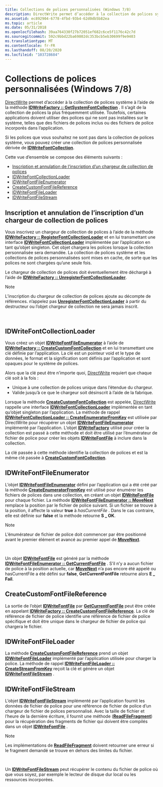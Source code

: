```yaml
---
title: Collections de polices personnalisées (Windows 7/8)
description: DirectWrite permet d’accéder à la collection de polices système à l’aide de la méthode IDWriteFactory GetSystemFontCollection.
ms.assetid: ec892904-6778-4fbd-93b4-62d0db5b82ea
ms.topic: article
ms.date: 05/31/2018
ms.openlocfilehash: 39aa764330f27b72051ef682c6ce5f1176c42c7d
ms.sourcegitcommit: 592c9bbd22ba69802dc353bcb5eb30699f9e9403
ms.translationtype: MT
ms.contentlocale: fr-FR
ms.lasthandoff: 08/20/2020
ms.locfileid: "103728684"
---
```

# <a name="custom-font-collections-windows-78"></a>Collections de polices personnalisées (Windows 7/8)

[DirectWrite](direct-write-portal.md) permet d’accéder à la collection de polices système à l’aide de la méthode [**IDWriteFactory :: GetSystemFontCollection**](/windows/win32/api/dwrite/nf-dwrite-idwritefactory-getsystemfontcollection) . Il s’agit de la collection de polices la plus fréquemment utilisée. Toutefois, certaines applications doivent utiliser des polices qui ne sont pas installées sur le système, telles que des fichiers de polices inclus ou des fichiers de police incorporés dans l’application.

Si les polices que vous souhaitez ne sont pas dans la collection de polices système, vous pouvez créer une collection de polices personnalisée dérivée de [**IDWriteFontCollection**](/windows/win32/api/dwrite/nn-dwrite-idwritefontcollection).

Cette vue d’ensemble se compose des éléments suivants :

-   [Inscription et annulation de l’inscription d’un chargeur de collection de polices](#registering-and-unregistering-a-font-collection-loader)
-   [IDWriteFontCollectionLoader](#idwritefontcollectionloader)
-   [IDWriteFontFileEnumerator](#idwritefontfileenumerator)
-   [CreateCustomFontFileReference](#createcustomfontfilereference)
-   [IDWriteFontFileLoader](#idwritefontfileloader)
-   [IDWriteFontFileStream](#idwritefontfilestream)

## <a name="registering-and-unregistering-a-font-collection-loader"></a>Inscription et annulation de l’inscription d’un chargeur de collection de polices

Vous inscrivez un chargeur de collection de polices à l’aide de la méthode [**IDWriteFactory :: RegisterFontCollectionLoader**](/windows/win32/api/dwrite/nf-dwrite-idwritefactory-registerfontcollectionloader) et en lui transmettant une interface [**IDWriteFontCollectionLoader**](/windows/win32/api/dwrite/nn-dwrite-idwritefontcollectionloader) implémentée par l’application en tant qu’objet singleton. Cet objet chargera les polices lorsque la collection personnalisée sera demandée. La collection de polices système et les collections de polices personnalisées sont mises en cache, de sorte que les polices ne sont chargées qu’une seule fois.

Le chargeur de collection de polices doit éventuellement être déchargé à l’aide de [**IDWriteFactory :: UnregisterFontCollectionLoader**](/windows/win32/api/dwrite/nf-dwrite-idwritefactory-unregisterfontcollectionloader).

> [!Note]  
> L’inscription du chargeur de collection de polices ajoute au décompte de références. n’appelez pas [**UnregisterFontCollectionLoader**](/windows/win32/api/dwrite/nf-dwrite-idwritefactory-unregisterfontcollectionloader) à partir du destructeur ou l’objet chargeur de collection ne sera jamais inscrit.

 

## <a name="idwritefontcollectionloader"></a>IDWriteFontCollectionLoader

Vous créez un objet [**IDWriteFontFileEnumerator**](/windows/win32/api/dwrite/nn-dwrite-idwritefontfileenumerator) à l’aide de [**IDWriteFactory :: CreateCustomFontCollection**](/windows/win32/api/dwrite/nf-dwrite-idwritefactory-createcustomfontcollection) et en lui transmettant une clé définie par l’application. La clé est un pointeur void et le type de données, le format et la signification sont définis par l’application et sont opaques pour le système de polices.

Alors que la clé peut être n’importe quoi, [DirectWrite](direct-write-portal.md) requiert que chaque clé soit à la fois :

-   Unique à une collection de polices unique dans l’étendue du chargeur.
-   Valide jusqu’à ce que le chargeur soit désinscrit à l’aide de la fabrique.

Lorsque la méthode [**CreateCustomFontCollection**](/windows/win32/api/dwrite/nf-dwrite-idwritefactory-createcustomfontcollection) est appelée, [DirectWrite](direct-write-portal.md) rappelle une interface [**IDWriteFontCollectionLoader**](/windows/win32/api/dwrite/nn-dwrite-idwritefontcollectionloader) implémentée en tant qu’objet singleton par l’application. La méthode de rappel [**IDWriteFontCollectionLoader :: CreateEnumeratorFromKey**](/windows/win32/api/dwrite/nf-dwrite-idwritefontcollectionloader-createenumeratorfromkey) est utilisée par DirectWrite pour récupérer un objet [**IDWriteFontFileEnumerator**](/windows/win32/api/dwrite/nn-dwrite-idwritefontfileenumerator) implémenté par l’application. L’objet [**IDWriteFactory**](/windows/win32/api/dwrite/nn-dwrite-idwritefactory) utilisé pour créer la collection est passé à cette méthode et doit être utilisé par l’énumérateur de fichier de police pour créer les objets [**IDWriteFontFile**](/windows/win32/api/dwrite/nn-dwrite-idwritefontfile) à inclure dans la collection.

La clé passée à cette méthode identifie la collection de polices et est la même clé passée à [**CreateCustomFontCollection**](/windows/win32/api/dwrite/nf-dwrite-idwritefactory-createcustomfontcollection).

## <a name="idwritefontfileenumerator"></a>IDWriteFontFileEnumerator

L’objet [**IDWriteFontFileEnumerator**](/windows/win32/api/dwrite/nn-dwrite-idwritefontfileenumerator) défini par l’application qui a été créé par la méthode [**CreateEnumeratorFromKey**](/windows/win32/api/dwrite/nf-dwrite-idwritefontcollectionloader-createenumeratorfromkey) est utilisé pour énumérer les fichiers de polices dans une collection, en créant un objet [**IDWriteFontFile**](/windows/win32/api/dwrite/nn-dwrite-idwritefontfile) pour chaque fichier. La méthode [**IDWriteFontFileEnumerator :: MoveNext**](/windows/win32/api/dwrite/nf-dwrite-idwritefontfileenumerator-movenext) remplace la position par le fichier de police suivant. Si un fichier se trouve à la position, il affecte la valeur **true** à *hasCurrentFile* . Dans le cas contraire, elle est définie sur **false** et la méthode retourne **S \_ OK**.

> [!Note]  
> L’énumérateur de fichier de police doit commencer par être positionné avant le premier élément et avancé au premier appel de [**MoveNext**](/windows/win32/api/dwrite/nf-dwrite-idwritefontfileenumerator-movenext).

 

Un objet [**IDWriteFontFile**](/windows/win32/api/dwrite/nn-dwrite-idwritefontfile) est généré par la méthode [**IDWriteFontFileEnumerator :: GetCurrentFontFile**](/windows/win32/api/dwrite/nf-dwrite-idwritefontfileenumerator-getcurrentfontfile) . S’il n’y a aucun fichier de police à la position actuelle, car [**MoveNext**](/windows/win32/api/dwrite/nf-dwrite-idwritefontfileenumerator-movenext) n’a pas encore été appelé ou hasCurrentFile a été défini sur **false**, **GetCurrentFontFile** retourne alors **E \_ Fail**.

## <a name="createcustomfontfilereference"></a>CreateCustomFontFileReference

La sortie de l’objet [**IDWriteFontFile**](/windows/win32/api/dwrite/nn-dwrite-idwritefontfile) par [**GetCurrentFontFile**](/windows/win32/api/dwrite/nf-dwrite-idwritefontfileenumerator-getcurrentfontfile) peut être créée en appelant [**IDWriteFactory :: CreateCustomFontFileReference**](/windows/win32/api/dwrite/nf-dwrite-idwritefactory-createcustomfontfilereference). La clé de référence de fichier de police identifie une référence de fichier de police spécifique et doit être unique dans le chargeur de fichier de police qui chargera le fichier.

## <a name="idwritefontfileloader"></a>IDWriteFontFileLoader

La méthode [**CreateCustomFontFileReference**](/windows/win32/api/dwrite/nf-dwrite-idwritefactory-createcustomfontfilereference) prend un objet [**IDWriteFontFileLoader**](/windows/win32/api/dwrite/nn-dwrite-idwritefontfileloader) implémenté par l’application utilisée pour charger la police. La méthode de rappel [**IDWriteFontFileLoader :: CreateStreamFromKey**](/windows/win32/api/dwrite/nf-dwrite-idwritefontfileloader-createstreamfromkey) reçoit la clé et génère un objet [**IDWriteFontFileStream**](/windows/win32/api/dwrite/nn-dwrite-idwritefontfilestream) .

## <a name="idwritefontfilestream"></a>IDWriteFontFileStream

L’objet [**IDWriteFontFileStream**](/windows/win32/api/dwrite/nn-dwrite-idwritefontfilestream) implémenté par l’application fournit les données de fichier de police pour une référence de fichier de police d’un chargeur de fichier de polices personnalisé. Avec la taille de fichier et l’heure de la dernière écriture, il fournit une méthode ([**ReadFileFragment**](/windows/win32/api/dwrite/nf-dwrite-idwritefontfilestream-readfilefragment)) pour la récupération des fragments de fichier qui doivent être compilés dans un objet [**IDWriteFontFile**](/windows/win32/api/dwrite/nn-dwrite-idwritefontfile) .

> [!Note]  
> Les implémentations de [**ReadFileFragment**](/windows/win32/api/dwrite/nf-dwrite-idwritefontfilestream-readfilefragment) doivent retourner une erreur si le fragment demandé se trouve en dehors des limites du fichier.

 

Un [**IDWriteFontFileStream**](/windows/win32/api/dwrite/nn-dwrite-idwritefontfilestream) peut récupérer le contenu du fichier de police où que vous soyez, par exemple le lecteur de disque dur local ou les ressources incorporées.

 

 